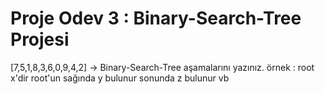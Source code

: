 # Proje Odev 3 : Binary-Search-Tree Projesi
[7,5,1,8,3,6,0,9,4,2] -> Binary-Search-Tree aşamalarını yazınız. 
örnek : root x'dir root'un sağında y bulunur sonunda z bulunur vb

